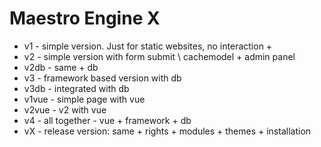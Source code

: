 # Maestro Engine X

* v1 - simple version. Just for static websites, no interaction +
* v2 - simple version with form submit \ cachemodel + admin panel
* v2db - same + db
* v3 - framework based version with db
* v3db - integrated with db
* v1vue - simple page with vue
* v2vue - v2 with vue
* v4 - all together - vue + framework + db
* vX - release version: same + rights + modules + themes + installation
